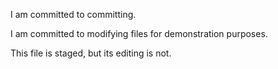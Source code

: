 I am committed to committing.

I am committed to modifying files for demonstration purposes.

This file is staged, but its editing is not.
